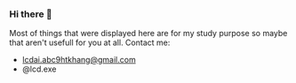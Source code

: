 ### Hi there 👋
Most of things that were displayed here are for my study purpose so maybe that aren't usefull for you at all.
Contact me: 
- lcdai.abc9htkhang@gmail.com
- @lcd.exe



<!--
**akabeomip/akabeomip** is a ✨ _special_ ✨ repository because its `README.md` (this file) appears on your GitHub profile.

Here are some ideas to get you started:

- 🔭 I’m currently working on ...
- 🌱 I’m currently learning ...
- 👯 I’m looking to collaborate on ...
- 🤔 I’m looking for help with ...
- 💬 Ask me about ...
- 📫 How to reach me: ...
- 😄 Pronouns: ...
- ⚡ Fun fact: ...
-->
